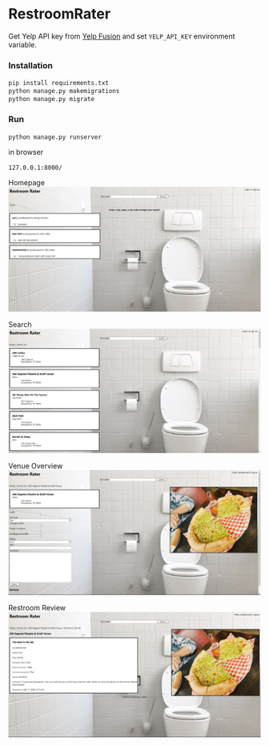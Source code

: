 # RestroomRater

Get Yelp API key from [Yelp Fusion](https://www.yelp.com/fusion) and set ```YELP_API_KEY``` environment variable.

### Installation
```
pip install requirements.txt
python manage.py makemigrations
python manage.py migrate
```

### Run
```
python manage.py runserver
```

in browser
```
127.0.0.1:8000/
```

Homepage
![Homepage](https://github.com/danibarstad/RestroomRater/blob/master/img/home.JPG)

Search
![Zip Code Search](https://github.com/danibarstad/RestroomRater/blob/master/img/zipcode_search.JPG)

Venue Overview
![Venue Overview](https://github.com/danibarstad/RestroomRater/blob/master/img/venue_overview.JPG)

Restroom Review
![Restroom Review](https://github.com/danibarstad/RestroomRater/blob/master/img/venue_review.JPG)
